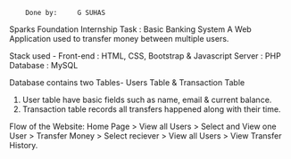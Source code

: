     


		Done by:     G SUHAS


Sparks Foundation Internship Task : Basic Banking System
A Web Application used to transfer money between multiple users.  

Stack used - 
Front-end : HTML, CSS, Bootstrap & Javascript
Server : PHP
Database : MySQL   

Database contains two Tables- Users Table & Transaction Table
1. User table have basic fields such as name, email & current balance.
2. Transaction table records all transfers happened along with their time.  

Flow of the Website: Home Page > View all Users > Select and View one User > Transfer Money > Select reciever > View all Users > View Transfer History.
